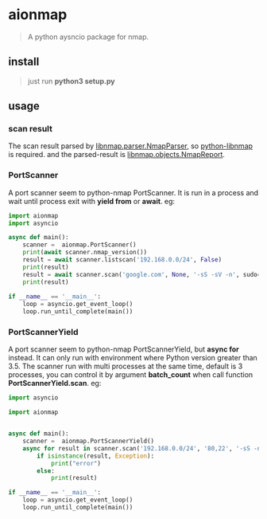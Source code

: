# aionmap
> A python aysncio package for nmap.

## install
> just run **python3 setup.py**

## usage
### scan result
The scan result parsed by [libnmap.parser.NmapParser](https://libnmap.readthedocs.io/en/latest/parser.html#module-libnmap.parser), so [python-libnmap](https://pypi.org/project/python-nmap/) is required. and the parsed-result is [libnmap.objects.NmapReport](https://libnmap.readthedocs.io/en/latest/objects/nmapreport.html). 

### PortScanner
A port scanner seem to python-nmap PortScanner. It is run in a process and wait until process exit with **yield from** or **await**.
eg:
```python
import aionmap
import asyncio

async def main():
    scanner =  aionmap.PortScanner()
    print(await scanner.nmap_version())
    result = await scanner.listscan('192.168.0.0/24', False)
    print(result)
    result = await scanner.scan('google.com', None, '-sS -sV -n', sudo=True, sudo_passwd='xxx')
    print(result)
    
if __name__ == '__main__':
    loop = asyncio.get_event_loop()
    loop.run_until_complete(main())
```
### PortScannerYield
A port scanner seem to python-nmap PortScannerYield,  but **async for** instead. It can only run with environment where Python  version greater than 3.5. The scanner run with multi processes at the same time, default is 3 processes, you can control it by argument **batch_count** when call function **PortScannerYield.scan**.
eg:
```python
import asyncio

import aionmap


async def main():
    scanner =  aionmap.PortScannerYield()
    async for result in scanner.scan('192.168.0.0/24', '80,22', '-sS -n --open', sudo=True, sudo_passwd='xxx'):
        if isinstance(result, Exception):
            print("error")
        else:
            print(result)

if __name__ == '__main__':
    loop = asyncio.get_event_loop()
    loop.run_until_complete(main())
```


